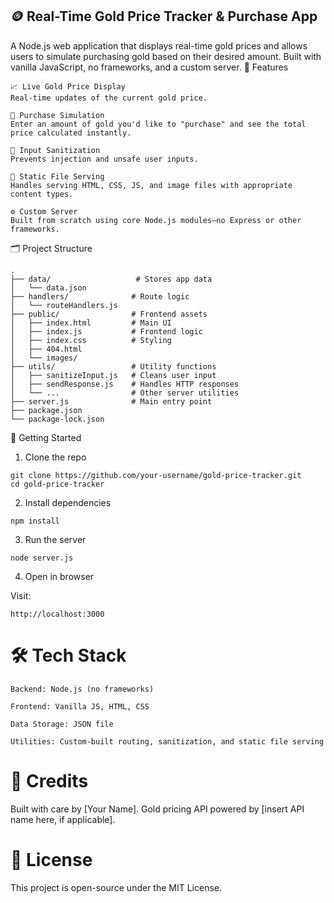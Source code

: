 ## 🪙 Real-Time Gold Price Tracker & Purchase App

A Node.js web application that displays real-time gold prices and allows users to simulate purchasing gold based on their desired amount. Built with vanilla JavaScript, no frameworks, and a custom server.
📌 Features

    📈 Live Gold Price Display
    Real-time updates of the current gold price.

    🛒 Purchase Simulation
    Enter an amount of gold you'd like to "purchase" and see the total price calculated instantly.

    🧼 Input Sanitization
    Prevents injection and unsafe user inputs.

    📁 Static File Serving
    Handles serving HTML, CSS, JS, and image files with appropriate content types.

    ⚙️ Custom Server
    Built from scratch using core Node.js modules—no Express or other frameworks.

🗂️ Project Structure
```
.
├── data/                   # Stores app data
│   └── data.json
├── handlers/              # Route logic
│   └── routeHandlers.js
├── public/                # Frontend assets
│   ├── index.html         # Main UI
│   ├── index.js           # Frontend logic
│   ├── index.css          # Styling
│   ├── 404.html
│   └── images/
├── utils/                 # Utility functions
│   ├── sanitizeInput.js   # Cleans user input
│   ├── sendResponse.js    # Handles HTTP responses
│   └── ...                # Other server utilities
├── server.js              # Main entry point
├── package.json
└── package-lock.json

```

🚀 Getting Started
1. Clone the repo

```
git clone https://github.com/your-username/gold-price-tracker.git
cd gold-price-tracker
```

2. Install dependencies

```
npm install
```

3. Run the server

```
node server.js
```

4. Open in browser

Visit:
```
http://localhost:3000
```

# 🛠 Tech Stack

    Backend: Node.js (no frameworks)

    Frontend: Vanilla JS, HTML, CSS

    Data Storage: JSON file

    Utilities: Custom-built routing, sanitization, and static file serving


# 🙌 Credits

Built with care by [Your Name].
Gold pricing API powered by [insert API name here, if applicable].

# 📄 License

This project is open-source under the MIT License.
